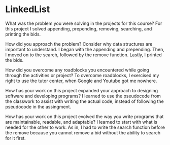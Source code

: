 # LinkedList

What was the problem you were solving in the projects for this course?
For this project I solved appending, prepending, removing, searching, and printing the bids.

How did you approach the problem? Consider why data structures are important to understand.
I began with the appending and prepending. Then, I moved on to the search, followed by the remove function. Lastly, I printed the bids.

How did you overcome any roadblocks you encountered while going through the activities or project?
To overcome roadblocks, I exercised my right to use the tutor center, when Google and Youtube got me nowhere.

How has your work on this project expanded your approach to designing software and developing programs?
I learned to use the pseudocode from the classwork to assist with writing the actual code, instead of following the pseudocode in the assingment.

How has your work on this project evolved the way you write programs that are maintainable, readable, and adaptable?
I learned to start with what is needed for the other to work. As in, I had to write the search function before the remove because you cannot remove a bid without the ability to search for it first.

